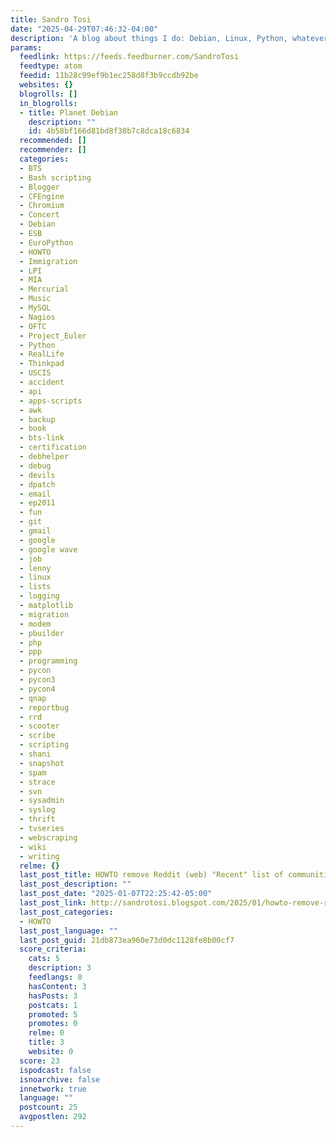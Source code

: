 ```yaml
---
title: Sandro Tosi
date: "2025-04-29T07:46:32-04:00"
description: 'A blog about things I do: Debian, Linux, Python, whatever'
params:
  feedlink: https://feeds.feedburner.com/SandroTosi
  feedtype: atom
  feedid: 11b28c99ef9b1ec258d8f3b9ccdb92be
  websites: {}
  blogrolls: []
  in_blogrolls:
  - title: Planet Debian
    description: ""
    id: 4b58bf166d81bd8f38b7c8dca18c6834
  recommended: []
  recommender: []
  categories:
  - BTS
  - Bash scripting
  - Blogger
  - CFEngine
  - Chromium
  - Concert
  - Debian
  - ESB
  - EuroPython
  - HOWTO
  - Immigration
  - LPI
  - MIA
  - Mercurial
  - Music
  - MySQL
  - Nagios
  - OFTC
  - Project_Euler
  - Python
  - RealLife
  - Thinkpad
  - USCIS
  - accident
  - api
  - apps-scripts
  - awk
  - backup
  - book
  - bts-link
  - certification
  - debhelper
  - debug
  - devils
  - dpatch
  - email
  - ep2011
  - fun
  - git
  - gmail
  - google
  - google wave
  - job
  - lenny
  - linux
  - lists
  - logging
  - matplotlib
  - migration
  - modem
  - pbuilder
  - php
  - ppp
  - programming
  - pycon
  - pycon3
  - pycon4
  - qnap
  - reportbug
  - rrd
  - scooter
  - scribe
  - scripting
  - shani
  - snapshot
  - spam
  - strace
  - svn
  - sysadmin
  - syslog
  - thrift
  - tvseries
  - webscraping
  - wiki
  - writing
  relme: {}
  last_post_title: HOWTO remove Reddit (web) "Recent" list of communities
  last_post_description: ""
  last_post_date: "2025-01-07T22:25:42-05:00"
  last_post_link: http://sandrotosi.blogspot.com/2025/01/howto-remove-reddit-web-recent-list-of.html
  last_post_categories:
  - HOWTO
  last_post_language: ""
  last_post_guid: 21db873ea960e73d0dc1128fe8b00cf7
  score_criteria:
    cats: 5
    description: 3
    feedlangs: 0
    hasContent: 3
    hasPosts: 3
    postcats: 1
    promoted: 5
    promotes: 0
    relme: 0
    title: 3
    website: 0
  score: 23
  ispodcast: false
  isnoarchive: false
  innetwork: true
  language: ""
  postcount: 25
  avgpostlen: 292
---
```

